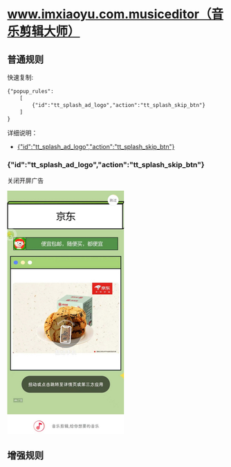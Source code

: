 # www.imxiaoyu.com.musiceditor（音乐剪辑大师）

## 普通规则

快速复制:
```
{"popup_rules":
    [
        {"id":"tt_splash_ad_logo","action":"tt_splash_skip_btn"}
    ]
}
```
详细说明：
- [{"id":"tt_splash_ad_logo","action":"tt_splash_skip_btn"}](#idtt_splash_ad_logoactiontt_splash_skip_btn)

### {"id":"tt_splash_ad_logo","action":"tt_splash_skip_btn"}
关闭开屏广告

![](./assets/开屏广告.jpg)


## 增强规则
